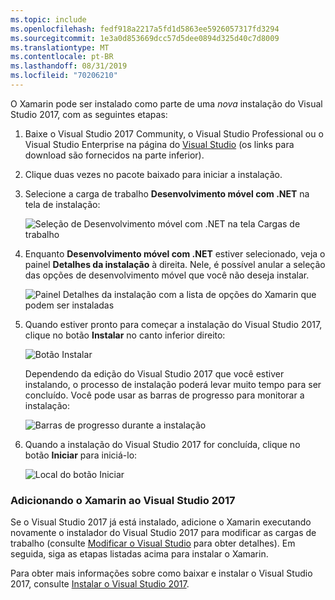 ```yaml
---
ms.topic: include
ms.openlocfilehash: fedf918a2217a5fd1d5863ee5926057317fd3294
ms.sourcegitcommit: 1e3a0d853669dcc57d5dee0894d325d40c7d8009
ms.translationtype: MT
ms.contentlocale: pt-BR
ms.lasthandoff: 08/31/2019
ms.locfileid: "70206210"
---
```

O Xamarin pode ser instalado como parte de uma _nova_ instalação do Visual Studio 2017, com as seguintes etapas:

1. Baixe o Visual Studio 2017 Community, o Visual Studio Professional ou o Visual Studio Enterprise na página do [Visual Studio](https://visualstudio.microsoft.com/vs/) (os links para download são fornecidos na parte inferior).

2. Clique duas vezes no pacote baixado para iniciar a instalação.

3. Selecione a carga de trabalho **Desenvolvimento móvel com .NET** na tela de instalação:

    ![Seleção de Desenvolvimento móvel com .NET na tela Cargas de trabalho](~/get-started/installation/windows-images/01-mobile-dev-workload.png)

4. Enquanto **Desenvolvimento móvel com .NET** estiver selecionado, veja o painel **Detalhes da instalação** à direita. Nele, é possível anular a seleção das opções de desenvolvimento móvel que você não deseja instalar.

    ![Painel Detalhes da instalação com a lista de opções do Xamarin que podem ser instaladas](~/get-started/installation/windows-images/02-summary.png)

5. Quando estiver pronto para começar a instalação do Visual Studio 2017, clique no botão **Instalar** no canto inferior direito:

    ![Botão Instalar](~/get-started/installation/windows-images/03-click-install.png)

   Dependendo da edição do Visual Studio 2017 que você estiver instalando, o processo de instalação poderá levar muito tempo para ser concluído. Você pode usar as barras de progresso para monitorar a instalação:

    ![Barras de progresso durante a instalação](~/get-started/installation/windows-images/04-progress-bars.png)

6. Quando a instalação do Visual Studio 2017 for concluída, clique no botão **Iniciar** para iniciá-lo:

    ![Local do botão Iniciar](~/get-started/installation/windows-images/05-launch.png)

<a name="vs2017" />

### <a name="adding-xamarin-to-visual-studio-2017"></a>Adicionando o Xamarin ao Visual Studio 2017

Se o Visual Studio 2017 já está instalado, adicione o Xamarin executando novamente o instalador do Visual Studio 2017 para modificar as cargas de trabalho (consulte [Modificar o Visual Studio](https://docs.microsoft.com/visualstudio/install/modify-visual-studio) para obter detalhes). Em seguida, siga as etapas listadas acima para instalar o Xamarin.

Para obter mais informações sobre como baixar e instalar o Visual Studio 2017, consulte [Instalar o Visual Studio 2017](https://docs.microsoft.com/visualstudio/install/install-visual-studio).
